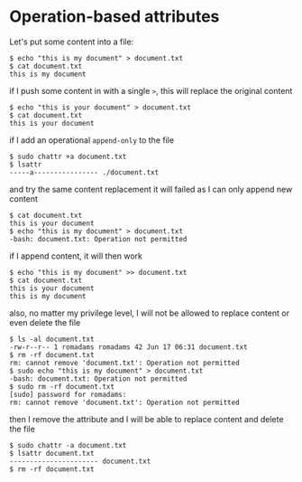 # Operation-based attributes

Let's put some content into a file:
```
$ echo "this is my document" > document.txt
$ cat document.txt
this is my document
```

if I push some content in with a single ```>```, this will replace the original content
```
$ echo "this is your document" > document.txt
$ cat document.txt
this is your document
```

if I add an operational ```append-only``` to the file 
```
$ sudo chattr +a document.txt
$ lsattr
-----a---------------- ./document.txt
```

and try the same content replacement it will failed as I can only append new content
``` 
$ cat document.txt
this is your document
$ echo "this is my document" > document.txt
-bash: document.txt: Operation not permitted
```

if I append content, it will then work
```
$ echo "this is my document" >> document.txt
$ cat document.txt
this is your document
this is my document
```

also, no matter my privilege level, I will not be allowed to replace content or even delete the file
```
$ ls -al document.txt
-rw-r--r-- 1 romadams romadams 42 Jun 17 06:31 document.txt
$ rm -rf document.txt
rm: cannot remove 'document.txt': Operation not permitted
$ sudo echo "this is my document" > document.txt
-bash: document.txt: Operation not permitted
$ sudo rm -rf document.txt
[sudo] password for romadams:
rm: cannot remove 'document.txt': Operation not permitted
```

then I remove the attribute and I will be able to replace content and delete the file
```
$ sudo chattr -a document.txt
$ lsattr document.txt
---------------------- document.txt
$ rm -rf document.txt
```